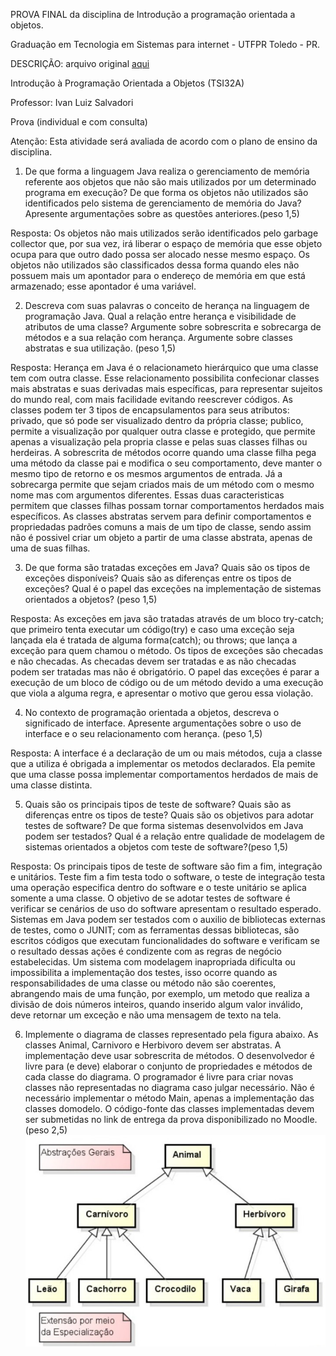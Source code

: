 PROVA FINAL da disciplina de Introdução a programação orientada a objetos.

Graduação em Tecnologia em Sistemas para internet - UTFPR Toledo - PR.

DESCRIÇÃO: arquivo original [aqui](prova.pdf)
 
Introdução à Programação Orientada a Objetos (TSI32A)

Professor: Ivan Luiz Salvadori

Prova (individual e com consulta)

Atenção: Esta atividade será avaliada de acordo com o plano de ensino da disciplina.

1) De que forma a linguagem Java realiza o gerenciamento de memória referente aos objetos que não são mais utilizados por um determinado programa em execução? De que forma os objetos não utilizados são identificados pelo sistema de gerenciamento de memória do Java? Apresente argumentações sobre as questões anteriores.(peso 1,5)

Resposta: Os objetos não mais utilizados serão identificados pelo garbage collector que, por sua vez, irá liberar o espaço de memória que esse objeto ocupa para que outro dado possa ser alocado nesse mesmo espaço. Os objetos não utilizados são classificados dessa forma quando eles não possuem mais um apontador para o endereço de memória em que está armazenado; esse apontador é uma variável.

2) Descreva com suas palavras o conceito de herança na linguagem de programação Java. Qual a relação entre herança e visibilidade de atributos de uma classe? Argumente sobre sobrescrita e sobrecarga de métodos e a sua relação com herança. Argumente sobre classes abstratas e sua utilização. (peso 1,5)

Resposta: Herança em Java é o relacionameto hierárquico que uma classe tem com outra classe. Esse relacionamento possibilita confecionar classes mais abstratas e suas derivadas mais específicas, para representar sujeitos do mundo real, com mais facilidade evitando reescrever códigos. 
As classes podem ter 3 tipos de encapsulamentos para seus atributos: privado, que só pode ser visualizado dentro da própria classe; publico, permite a visualização por qualquer outra classe e protegido, que permite apenas a visualização pela propria classe e pelas suas classes filhas ou herdeiras.
A sobrescrita de métodos ocorre quando uma classe filha pega uma método da classe pai e modifica o seu comportamento, deve manter o mesmo tipo de retorno e os mesmos argumentos de entrada. Já a sobrecarga permite que sejam criados mais de um método com o mesmo nome mas com argumentos diferentes. Essas duas caracteristicas permitem que classes filhas possam tornar comportamentos herdados mais específicos.
As classes abstratas servem para definir comportamentos e propriedadas padrões comuns a mais de um tipo de classe, sendo assim não é possivel criar um objeto a partir de uma classe abstrata, apenas de uma de suas filhas.

3) De que forma são tratadas exceções em Java? Quais são os tipos de exceções disponíveis? Quais são as diferenças entre os tipos de exceções? Qual é o papel das exceções na implementação de sistemas orientados a objetos? (peso 1,5)

Resposta: As exceções em java são tratadas através de um bloco try-catch; que primeiro tenta executar um código(try) e caso uma exceção seja lançada ela é tratada de alguma forma(catch); ou throws; que lança a exceção para quem chamou o método. Os tipos de exceções são checadas e não checadas. As checadas devem ser tratadas e as não checadas podem ser tratadas mas não é obrigatório. O papel das exceções é parar a execução de um bloco de código ou de um método devido a uma execução que viola a alguma regra, e apresentar o motivo que gerou essa violação.

4) No contexto de programação orientada a objetos, descreva o significado de interface. Apresente argumentações sobre o uso de interface e o seu relacionamento com herança. (peso 1,5)

Resposta: A interface é a declaração de um ou mais métodos, cuja a classe que a utiliza é obrigada a implementar os metodos declarados. Ela pemite que uma classe possa implementar comportamentos herdados de mais de uma classe distinta.

5) Quais são os principais tipos de teste de software? Quais são as diferenças entre os tipos de teste? Quais são os objetivos para adotar testes de software? De que forma sistemas desenvolvidos em Java podem ser testados? Qual é a relação entre qualidade de modelagem de sistemas orientados a objetos com teste de software?(peso 1,5)

Resposta: Os principais tipos de teste de software são fim a fim, integração e unitários. Teste fim a fim testa todo o software, o teste de integração testa uma operação especifica dentro do software e o teste unitário se aplica somente a uma classe.
O objetivo de se adotar testes de software é verificar se cenários de uso do software apresentam o resultado esperado. Sistemas em Java podem ser testados com o auxilio de bibliotecas externas de testes, como o JUNIT; com as ferramentas dessas bibliotecas, são escritos códigos que executam funcionalidades do software e verificam se o resultado dessas ações é condizente com as regras de negócio estabelecidas. 
Um sistema com modelagem inapropriada dificulta ou impossibilita a implementação dos testes, isso ocorre quando as responsabilidades de uma classe ou método não são coerentes, abrangendo mais de uma função, por exemplo, um metodo que realiza a divisão de dois números inteiros, quando inserido algum valor inválido, deve retornar um exceção e não uma mensagem de texto na tela.

6) Implemente o diagrama de classes representado pela figura abaixo. As classes Animal, Carnivoro e Herbivoro devem ser abstratas. A implementação deve usar sobrescrita de métodos. O desenvolvedor é livre para (e deve) elaborar o conjunto de propriedades e métodos de cada classe do diagrama. O programador é livre para criar novas classes não representadas no diagrama caso julgar necessário. Não é necessário implementar o método Main, apenas a implementação das classes domodelo. O código-fonte das classes implementadas devem ser submetidas no link de entrega da prova disponibilizado no Moodle. (peso 2,5)
![classes](IMG/description.png)